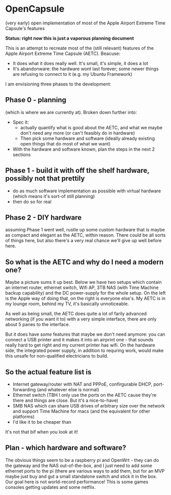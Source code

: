 # OpenCapsule
(very early) open implementation of most of the Apple Airport Extreme Time Capsule's features

**Status: right now this is just a vaporous planning document**

This is an attempt to recreate most of the (still relevant) features of the Apple Airport Extreme Time Capsule (AETC). Beacuse:
* It does what it does really well. It's small, it's simple, it does a lot
* It's abandonware: the hardware wont last forever; some newer things are refusing to connect to it (e.g. my Ubuntu Framework)

I am envisioning three phases to the development:

## Phase 0 - planning

(which is where we are currently at). Broken down further into:

* Spec it:
  * actually quantify what is good about the AETC, and what we maybe don't need any more (or can't feasibly do in hardware)
  * Then pick some hardware and software (ideally already existing open things that do most of what we want)
* With the hardware and software known, plan the steps in the next 2 sections

## Phase 1 - build it with off the shelf hardware, possibly not that prettily
* do as much software implementation as possible with virtual hardware (which means it's sort-of still planning)
* then do so for real

## Phase 2 - DIY hardware
assuming Phase 1 went well, rustle up some custom hardware that is maybe as compact and elegant as the AETC, within reason. There could be all sorts of things here, but also there's a very real chance we'll give up well before here.


## So what is the AETC and why do I need a modern one?

Maybe a picture sums it up best. Below we have two setups which contain an internet router, ethernet switch, Wifi AP, 3TB NAS (with Time Machine backup capability) and the DC power-supply for the whole setup. On the left is the Apple way of doing that, on the right is everyone else's. My AETC is in my lounge room, behind my TV, it's basically unnoticeable.

As well as being small, the AETC does quite a lot of farily advanced networking (if you want it to) with a very simple interface, there are only about 5 panes to the interface.

But it does have *some* features that maybe we don't need anymore: you can connect a USB printer and it makes it into an airprint one - that sounds really hard to get right and my current printer has wifi. On the hardware side, the integrated power supply, in addition to requring work, would make this unsafe for non-qualified electricians to build.

## So the actual feature list is
* Internet gateway/router with NAT and PPPoE, confirgurable DHCP, port-forwarding (and whatever else is normal)
* Ethernet switch (TBH I only use the ports on the AETC cause they're there and things are close. But it'ś a nice-to-have)
* SMB NAS which can share USB drives of arbitrary size over the network and support Time Machine for macs (and the equivalent for other platforms)
* I'd like it to be cheaper than 

It's not that bif when you look at it!

## Plan - which hardware and software?
The obvious things seem to be a raspberry pi and OpenWrt - they can do the gateway and the NAS out-of-the-box, and I just need to add some ethernet ports to the pi (there are various ways to add them, but for an MVP maybe just buy and gut a small standalone switch and stick it in the box. Our goal here is not world-record performance! This is some games consoles getting updates and some netflix.
